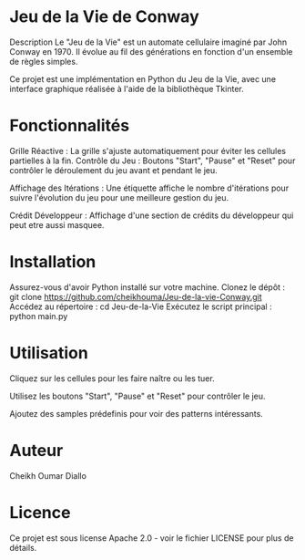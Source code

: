 # Jeu de la Vie de Conway

Description
Le "Jeu de la Vie" est un automate cellulaire imaginé par John Conway en 1970.
Il évolue au fil des générations en fonction d'un ensemble de règles simples.

Ce projet est une implémentation en Python du Jeu de la Vie, avec une interface graphique réalisée à l'aide de la bibliothèque Tkinter.


# Fonctionnalités

Grille Réactive : La grille s'ajuste automatiquement pour éviter les cellules partielles à la fin.
Contrôle du Jeu : Boutons "Start", "Pause" et "Reset" pour contrôler le déroulement du jeu avant et pendant le jeu.

Affichage des Itérations : Une étiquette affiche le nombre d'itérations pour suivre l'évolution du jeu pour une meilleure gestion du jeu.

Crédit Développeur : Affichage d'une section de crédits du développeur qui peut etre aussi masquee.


# Installation

Assurez-vous d'avoir Python installé sur votre machine.
Clonez le dépôt : git clone https://github.com/cheikhouma/Jeu-de-la-vie-Conway.git
Accédez au répertoire : cd Jeu-de-la-Vie
Exécutez le script principal : python main.py
# Utilisation
Cliquez sur les cellules pour les faire naître ou les tuer.

Utilisez les boutons "Start", "Pause" et "Reset" pour contrôler le jeu.

Ajoutez des samples prédefinis pour voir des patterns intéressants.
# Auteur
Cheikh Oumar Diallo
# Licence
Ce projet est sous license Apache 2.0 - voir le fichier LICENSE pour plus de détails.
